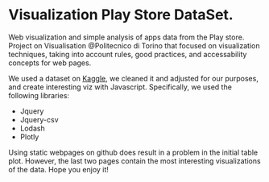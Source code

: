 # Visualization Play Store DataSet.

Web visualization and simple analysis of apps data from the Play store. 
Project on Visualisation @Politecnico di Torino that focused on visualization techniques, taking into account rules, good practices, and accessability concepts for web pages. 

We used a dataset on <a href="https://www.kaggle.com/lava18/google-play-store-apps">Kaggle</a>, we cleaned it and adjusted for our purposes, and create interesting viz with Javascript.  Specifically, we used the following libraries:

* Jquery
* Jquery-csv
* Lodash
* Plotly

Using static webpages on github does result in a problem in the initial table plot. However, the last two pages contain the most interesting visualizations of the data.
Hope you enjoy it!



